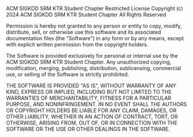ACM SIGKDD SRM KTR Student Chapter Restricted License
Copyright (c) 2024 ACM SIGKDD SRM KTR Student Chapter
All Rights Reserved

Permission is hereby not granted to any person or entity to copy, modify, distribute, sell, or otherwise use this software and its associated documentation files (the "Software") in any form or by any means, except with explicit written permission from the copyright holders.

The Software is provided exclusively for personal or internal use by the ACM SIGKDD SRM KTR Student Chapter. Any unauthorized copying, modification, merging, publishing, distribution, sublicensing, commercial use, or selling of the Software is strictly prohibited.

THE SOFTWARE IS PROVIDED "AS IS", WITHOUT WARRANTY OF ANY KIND, EXPRESS OR IMPLIED, INCLUDING BUT NOT LIMITED TO THE WARRANTIES OF MERCHANTABILITY, FITNESS FOR A PARTICULAR PURPOSE, AND NONINFRINGEMENT. IN NO EVENT SHALL THE AUTHORS OR COPYRIGHT HOLDERS BE LIABLE FOR ANY CLAIM, DAMAGES, OR OTHER LIABILITY, WHETHER IN AN ACTION OF CONTRACT, TORT, OR OTHERWISE, ARISING FROM, OUT OF, OR IN CONNECTION WITH THE SOFTWARE OR THE USE OR OTHER DEALINGS IN THE SOFTWARE.
